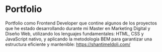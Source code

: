 # Portfolio
 Portfolio como Frontend Developer que contine algunos de los proyectos que he estado desarrollando durante mi Master en Marketing Digital y Diseño Web, utilizando los lenguajes fundamentales: HTML, CSS y JavaScript nativo, y aplicando la metodología BEM para garantizar una estructura eficiente y mantenible:
https://shantimeldoli.com/
